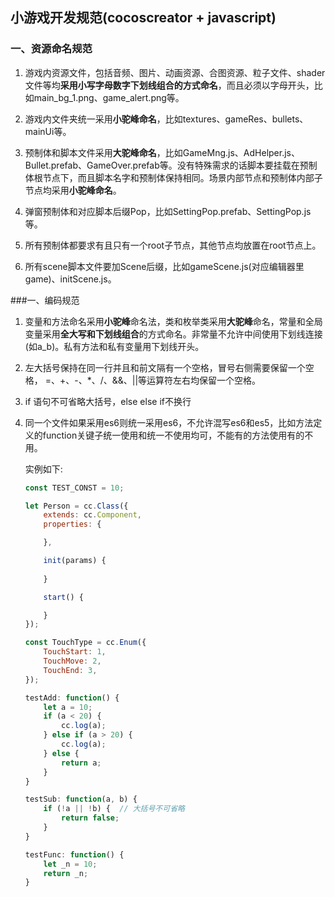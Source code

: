 ## 小游戏开发规范(cocoscreator + javascript)

### 一、资源命名规范

1. 游戏内资源文件，包括音频、图片、动画资源、合图资源、粒子文件、shader文件等均**采用小写字母数字下划线组合的方式命名**，而且必须以字母开头，比如main_bg_1.png、game_alert.png等。

2. 游戏内文件夹统一采用**小驼峰命名**，比如textures、gameRes、bullets、mainUi等。

3. 预制体和脚本文件采用**大驼峰命名**，比如GameMng.js、AdHelper.js、Bullet.prefab、GameOver.prefab等。没有特殊需求的话脚本要挂载在预制体根节点下，而且脚本名字和预制体保持相同。场景内部节点和预制体内部子节点均采用**小驼峰命名**。

4. 弹窗预制体和对应脚本后缀Pop，比如SettingPop.prefab、SettingPop.js等。

5. 所有预制体都要求有且只有一个root子节点，其他节点均放置在root节点上。

6. 所有scene脚本文件要加Scene后缀，比如gameScene.js(对应编辑器里game)、initScene.js。

    

###一、编码规范

1. 变量和方法命名采用**小驼峰**命名法，类和枚举类采用**大驼峰**命名，常量和全局变量采用**全大写和下划线组合**的方式命名。非常量不允许中间使用下划线连接(如a_b)。私有方法和私有变量用下划线开头。

2. 左大括号保持在同一行并且和前文隔有一个空格，冒号右侧需要保留一个空格， =、+、-、*、/、&&、||等运算符左右均保留一个空格。

3. if 语句不可省略大括号，else else if不换行

4. 同一个文件如果采用es6则统一采用es6，不允许混写es6和es5，比如方法定义的function关键子统一使用和统一不使用均可，不能有的方法使用有的不用。

   实例如下:

   ```javascript
   const TEST_CONST = 10;
   
   let Person = cc.Class({
       extends: cc.Component,
       properties: {
   
       },
   
       init(params) {
           
       }
   
       start() {
   
       }
   });
   
   const TouchType = cc.Enum({
       TouchStart: 1,
       TouchMove: 2,
       TouchEnd: 3,
   });
   
   testAdd: function() {
       let a = 10;
       if (a < 20) {
           cc.log(a);
       } else if (a > 20) {
           cc.log(a);
       } else {
           return a;
       }
   }
   
   testSub: function(a, b) {
       if (!a || !b) {  // 大括号不可省略
           return false;  
       }
   }    
   
   testFunc: function() {
       let _n = 10;
       return _n;
   }
   
   ```

   